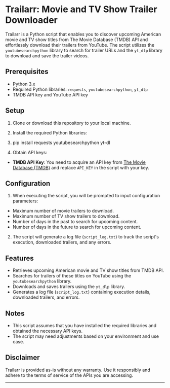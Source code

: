 # Trailarr: Movie and TV Show Trailer Downloader

Trailarr is a Python script that enables you to discover upcoming American movie and TV show titles from The Movie Database (TMDB) API and effortlessly download their trailers from YouTube. The script utilizes the `youtubesearchpython` library to search for trailer URLs and the `yt_dlp` library to download and save the trailer videos.

## Prerequisites

- Python 3.x
- Required Python libraries: `requests`, `youtubesearchpython`, `yt_dlp`
- TMDB API key and YouTube API key

## Setup

1. Clone or download this repository to your local machine.

2. Install the required Python libraries:
3. pip install requests youtubesearchpython yt-dl  
4. Obtain API keys:
- **TMDB API Key**: You need to acquire an API key from [The Movie Database (TMDB)](https://www.themoviedb.org/documentation/api) and replace `API_KEY` in the script with your key.

## Configuration

1. When executing the script, you will be prompted to input configuration parameters:

- Maximum number of movie trailers to download.
- Maximum number of TV show trailers to download.
- Number of days in the past to search for upcoming content.
- Number of days in the future to search for upcoming content.

2. The script will generate a log file (`script_log.txt`) to track the script's execution, downloaded trailers, and any errors.

## Features

- Retrieves upcoming American movie and TV show titles from TMDB API.
- Searches for trailers of these titles on YouTube using the `youtubesearchpython` library.
- Downloads and saves trailers using the `yt_dlp` library.
- Generates a log file (`script_log.txt`) containing execution details, downloaded trailers, and errors.

## Notes

- This script assumes that you have installed the required libraries and obtained the necessary API keys.
- The script may need adjustments based on your environment and use case.

## Disclaimer

Trailarr is provided as-is without any warranty. Use it responsibly and adhere to the terms of service of the APIs you are accessing.

---


